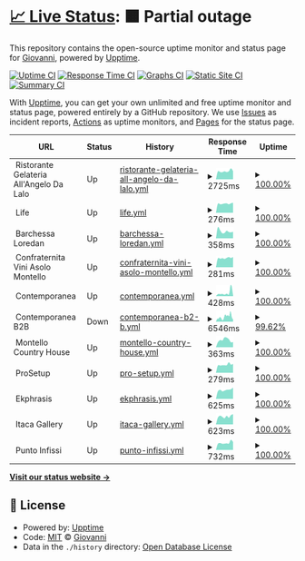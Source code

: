 # [📈 Live Status](https://status.giovannigardin.com): <!--live status--> **🟧 Partial outage**

This repository contains the open-source uptime monitor and status page for [Giovanni](https://giovannigardin.com), powered by [Upptime](https://github.com/upptime/upptime).

[![Uptime CI](https://github.com/ggardin/uptime-monitor/workflows/Uptime%20CI/badge.svg)](https://github.com/ggardin/uptime-monitor/actions?query=workflow%3A%22Uptime+CI%22)
[![Response Time CI](https://github.com/ggardin/uptime-monitor/workflows/Response%20Time%20CI/badge.svg)](https://github.com/ggardin/uptime-monitor/actions?query=workflow%3A%22Response+Time+CI%22)
[![Graphs CI](https://github.com/ggardin/uptime-monitor/workflows/Graphs%20CI/badge.svg)](https://github.com/ggardin/uptime-monitor/actions?query=workflow%3A%22Graphs+CI%22)
[![Static Site CI](https://github.com/ggardin/uptime-monitor/workflows/Static%20Site%20CI/badge.svg)](https://github.com/ggardin/uptime-monitor/actions?query=workflow%3A%22Static+Site+CI%22)
[![Summary CI](https://github.com/ggardin/uptime-monitor/workflows/Summary%20CI/badge.svg)](https://github.com/ggardin/uptime-monitor/actions?query=workflow%3A%22Summary+CI%22)

With [Upptime](https://upptime.js.org), you can get your own unlimited and free uptime monitor and status page, powered entirely by a GitHub repository. We use [Issues](https://github.com/ggardin/uptime-monitor/issues) as incident reports, [Actions](https://github.com/ggardin/uptime-monitor/actions) as uptime monitors, and [Pages](https://status.giovannigardin.com) for the status page.

<!--start: status pages-->
<!-- This summary is generated by Upptime (https://github.com/upptime/upptime) -->
<!-- Do not edit this manually, your changes will be overwritten -->
<!-- prettier-ignore -->
| URL | Status | History | Response Time | Uptime |
| --- | ------ | ------- | ------------- | ------ |
| <img alt="" src="https://favicons.githubusercontent.com/null" height="13"> Ristorante Gelateria All'Angelo Da Lalo | Up | [ristorante-gelateria-all-angelo-da-lalo.yml](https://github.com/ggardin/uptime-monitor/commits/HEAD/history/ristorante-gelateria-all-angelo-da-lalo.yml) | <details><summary><img alt="Response time graph" src="./graphs/ristorante-gelateria-all-angelo-da-lalo/response-time-week.png" height="20"> 2725ms</summary><br><a href="https://status.giovannigardin.com/history/ristorante-gelateria-all-angelo-da-lalo"><img alt="Response time 2571" src="https://img.shields.io/endpoint?url=https%3A%2F%2Fraw.githubusercontent.com%2Fggardin%2Fuptime-monitor%2FHEAD%2Fapi%2Fristorante-gelateria-all-angelo-da-lalo%2Fresponse-time.json"></a><br><a href="https://status.giovannigardin.com/history/ristorante-gelateria-all-angelo-da-lalo"><img alt="24-hour response time 2230" src="https://img.shields.io/endpoint?url=https%3A%2F%2Fraw.githubusercontent.com%2Fggardin%2Fuptime-monitor%2FHEAD%2Fapi%2Fristorante-gelateria-all-angelo-da-lalo%2Fresponse-time-day.json"></a><br><a href="https://status.giovannigardin.com/history/ristorante-gelateria-all-angelo-da-lalo"><img alt="7-day response time 2725" src="https://img.shields.io/endpoint?url=https%3A%2F%2Fraw.githubusercontent.com%2Fggardin%2Fuptime-monitor%2FHEAD%2Fapi%2Fristorante-gelateria-all-angelo-da-lalo%2Fresponse-time-week.json"></a><br><a href="https://status.giovannigardin.com/history/ristorante-gelateria-all-angelo-da-lalo"><img alt="30-day response time 3811" src="https://img.shields.io/endpoint?url=https%3A%2F%2Fraw.githubusercontent.com%2Fggardin%2Fuptime-monitor%2FHEAD%2Fapi%2Fristorante-gelateria-all-angelo-da-lalo%2Fresponse-time-month.json"></a><br><a href="https://status.giovannigardin.com/history/ristorante-gelateria-all-angelo-da-lalo"><img alt="1-year response time 2571" src="https://img.shields.io/endpoint?url=https%3A%2F%2Fraw.githubusercontent.com%2Fggardin%2Fuptime-monitor%2FHEAD%2Fapi%2Fristorante-gelateria-all-angelo-da-lalo%2Fresponse-time-year.json"></a></details> | <details><summary><a href="https://status.giovannigardin.com/history/ristorante-gelateria-all-angelo-da-lalo">100.00%</a></summary><a href="https://status.giovannigardin.com/history/ristorante-gelateria-all-angelo-da-lalo"><img alt="All-time uptime 99.69%" src="https://img.shields.io/endpoint?url=https%3A%2F%2Fraw.githubusercontent.com%2Fggardin%2Fuptime-monitor%2FHEAD%2Fapi%2Fristorante-gelateria-all-angelo-da-lalo%2Fuptime.json"></a><br><a href="https://status.giovannigardin.com/history/ristorante-gelateria-all-angelo-da-lalo"><img alt="24-hour uptime 100.00%" src="https://img.shields.io/endpoint?url=https%3A%2F%2Fraw.githubusercontent.com%2Fggardin%2Fuptime-monitor%2FHEAD%2Fapi%2Fristorante-gelateria-all-angelo-da-lalo%2Fuptime-day.json"></a><br><a href="https://status.giovannigardin.com/history/ristorante-gelateria-all-angelo-da-lalo"><img alt="7-day uptime 100.00%" src="https://img.shields.io/endpoint?url=https%3A%2F%2Fraw.githubusercontent.com%2Fggardin%2Fuptime-monitor%2FHEAD%2Fapi%2Fristorante-gelateria-all-angelo-da-lalo%2Fuptime-week.json"></a><br><a href="https://status.giovannigardin.com/history/ristorante-gelateria-all-angelo-da-lalo"><img alt="30-day uptime 99.85%" src="https://img.shields.io/endpoint?url=https%3A%2F%2Fraw.githubusercontent.com%2Fggardin%2Fuptime-monitor%2FHEAD%2Fapi%2Fristorante-gelateria-all-angelo-da-lalo%2Fuptime-month.json"></a><br><a href="https://status.giovannigardin.com/history/ristorante-gelateria-all-angelo-da-lalo"><img alt="1-year uptime 99.69%" src="https://img.shields.io/endpoint?url=https%3A%2F%2Fraw.githubusercontent.com%2Fggardin%2Fuptime-monitor%2FHEAD%2Fapi%2Fristorante-gelateria-all-angelo-da-lalo%2Fuptime-year.json"></a></details>
| <img alt="" src="https://favicons.githubusercontent.com/null" height="13"> Life | Up | [life.yml](https://github.com/ggardin/uptime-monitor/commits/HEAD/history/life.yml) | <details><summary><img alt="Response time graph" src="./graphs/life/response-time-week.png" height="20"> 276ms</summary><br><a href="https://status.giovannigardin.com/history/life"><img alt="Response time 319" src="https://img.shields.io/endpoint?url=https%3A%2F%2Fraw.githubusercontent.com%2Fggardin%2Fuptime-monitor%2FHEAD%2Fapi%2Flife%2Fresponse-time.json"></a><br><a href="https://status.giovannigardin.com/history/life"><img alt="24-hour response time 263" src="https://img.shields.io/endpoint?url=https%3A%2F%2Fraw.githubusercontent.com%2Fggardin%2Fuptime-monitor%2FHEAD%2Fapi%2Flife%2Fresponse-time-day.json"></a><br><a href="https://status.giovannigardin.com/history/life"><img alt="7-day response time 276" src="https://img.shields.io/endpoint?url=https%3A%2F%2Fraw.githubusercontent.com%2Fggardin%2Fuptime-monitor%2FHEAD%2Fapi%2Flife%2Fresponse-time-week.json"></a><br><a href="https://status.giovannigardin.com/history/life"><img alt="30-day response time 315" src="https://img.shields.io/endpoint?url=https%3A%2F%2Fraw.githubusercontent.com%2Fggardin%2Fuptime-monitor%2FHEAD%2Fapi%2Flife%2Fresponse-time-month.json"></a><br><a href="https://status.giovannigardin.com/history/life"><img alt="1-year response time 319" src="https://img.shields.io/endpoint?url=https%3A%2F%2Fraw.githubusercontent.com%2Fggardin%2Fuptime-monitor%2FHEAD%2Fapi%2Flife%2Fresponse-time-year.json"></a></details> | <details><summary><a href="https://status.giovannigardin.com/history/life">100.00%</a></summary><a href="https://status.giovannigardin.com/history/life"><img alt="All-time uptime 95.83%" src="https://img.shields.io/endpoint?url=https%3A%2F%2Fraw.githubusercontent.com%2Fggardin%2Fuptime-monitor%2FHEAD%2Fapi%2Flife%2Fuptime.json"></a><br><a href="https://status.giovannigardin.com/history/life"><img alt="24-hour uptime 100.00%" src="https://img.shields.io/endpoint?url=https%3A%2F%2Fraw.githubusercontent.com%2Fggardin%2Fuptime-monitor%2FHEAD%2Fapi%2Flife%2Fuptime-day.json"></a><br><a href="https://status.giovannigardin.com/history/life"><img alt="7-day uptime 100.00%" src="https://img.shields.io/endpoint?url=https%3A%2F%2Fraw.githubusercontent.com%2Fggardin%2Fuptime-monitor%2FHEAD%2Fapi%2Flife%2Fuptime-week.json"></a><br><a href="https://status.giovannigardin.com/history/life"><img alt="30-day uptime 100.00%" src="https://img.shields.io/endpoint?url=https%3A%2F%2Fraw.githubusercontent.com%2Fggardin%2Fuptime-monitor%2FHEAD%2Fapi%2Flife%2Fuptime-month.json"></a><br><a href="https://status.giovannigardin.com/history/life"><img alt="1-year uptime 95.83%" src="https://img.shields.io/endpoint?url=https%3A%2F%2Fraw.githubusercontent.com%2Fggardin%2Fuptime-monitor%2FHEAD%2Fapi%2Flife%2Fuptime-year.json"></a></details>
| <img alt="" src="https://favicons.githubusercontent.com/null" height="13"> Barchessa Loredan | Up | [barchessa-loredan.yml](https://github.com/ggardin/uptime-monitor/commits/HEAD/history/barchessa-loredan.yml) | <details><summary><img alt="Response time graph" src="./graphs/barchessa-loredan/response-time-week.png" height="20"> 358ms</summary><br><a href="https://status.giovannigardin.com/history/barchessa-loredan"><img alt="Response time 389" src="https://img.shields.io/endpoint?url=https%3A%2F%2Fraw.githubusercontent.com%2Fggardin%2Fuptime-monitor%2FHEAD%2Fapi%2Fbarchessa-loredan%2Fresponse-time.json"></a><br><a href="https://status.giovannigardin.com/history/barchessa-loredan"><img alt="24-hour response time 576" src="https://img.shields.io/endpoint?url=https%3A%2F%2Fraw.githubusercontent.com%2Fggardin%2Fuptime-monitor%2FHEAD%2Fapi%2Fbarchessa-loredan%2Fresponse-time-day.json"></a><br><a href="https://status.giovannigardin.com/history/barchessa-loredan"><img alt="7-day response time 358" src="https://img.shields.io/endpoint?url=https%3A%2F%2Fraw.githubusercontent.com%2Fggardin%2Fuptime-monitor%2FHEAD%2Fapi%2Fbarchessa-loredan%2Fresponse-time-week.json"></a><br><a href="https://status.giovannigardin.com/history/barchessa-loredan"><img alt="30-day response time 329" src="https://img.shields.io/endpoint?url=https%3A%2F%2Fraw.githubusercontent.com%2Fggardin%2Fuptime-monitor%2FHEAD%2Fapi%2Fbarchessa-loredan%2Fresponse-time-month.json"></a><br><a href="https://status.giovannigardin.com/history/barchessa-loredan"><img alt="1-year response time 389" src="https://img.shields.io/endpoint?url=https%3A%2F%2Fraw.githubusercontent.com%2Fggardin%2Fuptime-monitor%2FHEAD%2Fapi%2Fbarchessa-loredan%2Fresponse-time-year.json"></a></details> | <details><summary><a href="https://status.giovannigardin.com/history/barchessa-loredan">100.00%</a></summary><a href="https://status.giovannigardin.com/history/barchessa-loredan"><img alt="All-time uptime 99.84%" src="https://img.shields.io/endpoint?url=https%3A%2F%2Fraw.githubusercontent.com%2Fggardin%2Fuptime-monitor%2FHEAD%2Fapi%2Fbarchessa-loredan%2Fuptime.json"></a><br><a href="https://status.giovannigardin.com/history/barchessa-loredan"><img alt="24-hour uptime 100.00%" src="https://img.shields.io/endpoint?url=https%3A%2F%2Fraw.githubusercontent.com%2Fggardin%2Fuptime-monitor%2FHEAD%2Fapi%2Fbarchessa-loredan%2Fuptime-day.json"></a><br><a href="https://status.giovannigardin.com/history/barchessa-loredan"><img alt="7-day uptime 100.00%" src="https://img.shields.io/endpoint?url=https%3A%2F%2Fraw.githubusercontent.com%2Fggardin%2Fuptime-monitor%2FHEAD%2Fapi%2Fbarchessa-loredan%2Fuptime-week.json"></a><br><a href="https://status.giovannigardin.com/history/barchessa-loredan"><img alt="30-day uptime 100.00%" src="https://img.shields.io/endpoint?url=https%3A%2F%2Fraw.githubusercontent.com%2Fggardin%2Fuptime-monitor%2FHEAD%2Fapi%2Fbarchessa-loredan%2Fuptime-month.json"></a><br><a href="https://status.giovannigardin.com/history/barchessa-loredan"><img alt="1-year uptime 99.84%" src="https://img.shields.io/endpoint?url=https%3A%2F%2Fraw.githubusercontent.com%2Fggardin%2Fuptime-monitor%2FHEAD%2Fapi%2Fbarchessa-loredan%2Fuptime-year.json"></a></details>
| <img alt="" src="https://favicons.githubusercontent.com/null" height="13"> Confraternita Vini Asolo Montello | Up | [confraternita-vini-asolo-montello.yml](https://github.com/ggardin/uptime-monitor/commits/HEAD/history/confraternita-vini-asolo-montello.yml) | <details><summary><img alt="Response time graph" src="./graphs/confraternita-vini-asolo-montello/response-time-week.png" height="20"> 281ms</summary><br><a href="https://status.giovannigardin.com/history/confraternita-vini-asolo-montello"><img alt="Response time 328" src="https://img.shields.io/endpoint?url=https%3A%2F%2Fraw.githubusercontent.com%2Fggardin%2Fuptime-monitor%2FHEAD%2Fapi%2Fconfraternita-vini-asolo-montello%2Fresponse-time.json"></a><br><a href="https://status.giovannigardin.com/history/confraternita-vini-asolo-montello"><img alt="24-hour response time 272" src="https://img.shields.io/endpoint?url=https%3A%2F%2Fraw.githubusercontent.com%2Fggardin%2Fuptime-monitor%2FHEAD%2Fapi%2Fconfraternita-vini-asolo-montello%2Fresponse-time-day.json"></a><br><a href="https://status.giovannigardin.com/history/confraternita-vini-asolo-montello"><img alt="7-day response time 281" src="https://img.shields.io/endpoint?url=https%3A%2F%2Fraw.githubusercontent.com%2Fggardin%2Fuptime-monitor%2FHEAD%2Fapi%2Fconfraternita-vini-asolo-montello%2Fresponse-time-week.json"></a><br><a href="https://status.giovannigardin.com/history/confraternita-vini-asolo-montello"><img alt="30-day response time 322" src="https://img.shields.io/endpoint?url=https%3A%2F%2Fraw.githubusercontent.com%2Fggardin%2Fuptime-monitor%2FHEAD%2Fapi%2Fconfraternita-vini-asolo-montello%2Fresponse-time-month.json"></a><br><a href="https://status.giovannigardin.com/history/confraternita-vini-asolo-montello"><img alt="1-year response time 328" src="https://img.shields.io/endpoint?url=https%3A%2F%2Fraw.githubusercontent.com%2Fggardin%2Fuptime-monitor%2FHEAD%2Fapi%2Fconfraternita-vini-asolo-montello%2Fresponse-time-year.json"></a></details> | <details><summary><a href="https://status.giovannigardin.com/history/confraternita-vini-asolo-montello">100.00%</a></summary><a href="https://status.giovannigardin.com/history/confraternita-vini-asolo-montello"><img alt="All-time uptime 99.92%" src="https://img.shields.io/endpoint?url=https%3A%2F%2Fraw.githubusercontent.com%2Fggardin%2Fuptime-monitor%2FHEAD%2Fapi%2Fconfraternita-vini-asolo-montello%2Fuptime.json"></a><br><a href="https://status.giovannigardin.com/history/confraternita-vini-asolo-montello"><img alt="24-hour uptime 100.00%" src="https://img.shields.io/endpoint?url=https%3A%2F%2Fraw.githubusercontent.com%2Fggardin%2Fuptime-monitor%2FHEAD%2Fapi%2Fconfraternita-vini-asolo-montello%2Fuptime-day.json"></a><br><a href="https://status.giovannigardin.com/history/confraternita-vini-asolo-montello"><img alt="7-day uptime 100.00%" src="https://img.shields.io/endpoint?url=https%3A%2F%2Fraw.githubusercontent.com%2Fggardin%2Fuptime-monitor%2FHEAD%2Fapi%2Fconfraternita-vini-asolo-montello%2Fuptime-week.json"></a><br><a href="https://status.giovannigardin.com/history/confraternita-vini-asolo-montello"><img alt="30-day uptime 100.00%" src="https://img.shields.io/endpoint?url=https%3A%2F%2Fraw.githubusercontent.com%2Fggardin%2Fuptime-monitor%2FHEAD%2Fapi%2Fconfraternita-vini-asolo-montello%2Fuptime-month.json"></a><br><a href="https://status.giovannigardin.com/history/confraternita-vini-asolo-montello"><img alt="1-year uptime 99.92%" src="https://img.shields.io/endpoint?url=https%3A%2F%2Fraw.githubusercontent.com%2Fggardin%2Fuptime-monitor%2FHEAD%2Fapi%2Fconfraternita-vini-asolo-montello%2Fuptime-year.json"></a></details>
| <img alt="" src="https://favicons.githubusercontent.com/null" height="13"> Contemporanea | Up | [contemporanea.yml](https://github.com/ggardin/uptime-monitor/commits/HEAD/history/contemporanea.yml) | <details><summary><img alt="Response time graph" src="./graphs/contemporanea/response-time-week.png" height="20"> 428ms</summary><br><a href="https://status.giovannigardin.com/history/contemporanea"><img alt="Response time 708" src="https://img.shields.io/endpoint?url=https%3A%2F%2Fraw.githubusercontent.com%2Fggardin%2Fuptime-monitor%2FHEAD%2Fapi%2Fcontemporanea%2Fresponse-time.json"></a><br><a href="https://status.giovannigardin.com/history/contemporanea"><img alt="24-hour response time 127" src="https://img.shields.io/endpoint?url=https%3A%2F%2Fraw.githubusercontent.com%2Fggardin%2Fuptime-monitor%2FHEAD%2Fapi%2Fcontemporanea%2Fresponse-time-day.json"></a><br><a href="https://status.giovannigardin.com/history/contemporanea"><img alt="7-day response time 428" src="https://img.shields.io/endpoint?url=https%3A%2F%2Fraw.githubusercontent.com%2Fggardin%2Fuptime-monitor%2FHEAD%2Fapi%2Fcontemporanea%2Fresponse-time-week.json"></a><br><a href="https://status.giovannigardin.com/history/contemporanea"><img alt="30-day response time 1961" src="https://img.shields.io/endpoint?url=https%3A%2F%2Fraw.githubusercontent.com%2Fggardin%2Fuptime-monitor%2FHEAD%2Fapi%2Fcontemporanea%2Fresponse-time-month.json"></a><br><a href="https://status.giovannigardin.com/history/contemporanea"><img alt="1-year response time 708" src="https://img.shields.io/endpoint?url=https%3A%2F%2Fraw.githubusercontent.com%2Fggardin%2Fuptime-monitor%2FHEAD%2Fapi%2Fcontemporanea%2Fresponse-time-year.json"></a></details> | <details><summary><a href="https://status.giovannigardin.com/history/contemporanea">100.00%</a></summary><a href="https://status.giovannigardin.com/history/contemporanea"><img alt="All-time uptime 99.95%" src="https://img.shields.io/endpoint?url=https%3A%2F%2Fraw.githubusercontent.com%2Fggardin%2Fuptime-monitor%2FHEAD%2Fapi%2Fcontemporanea%2Fuptime.json"></a><br><a href="https://status.giovannigardin.com/history/contemporanea"><img alt="24-hour uptime 100.00%" src="https://img.shields.io/endpoint?url=https%3A%2F%2Fraw.githubusercontent.com%2Fggardin%2Fuptime-monitor%2FHEAD%2Fapi%2Fcontemporanea%2Fuptime-day.json"></a><br><a href="https://status.giovannigardin.com/history/contemporanea"><img alt="7-day uptime 100.00%" src="https://img.shields.io/endpoint?url=https%3A%2F%2Fraw.githubusercontent.com%2Fggardin%2Fuptime-monitor%2FHEAD%2Fapi%2Fcontemporanea%2Fuptime-week.json"></a><br><a href="https://status.giovannigardin.com/history/contemporanea"><img alt="30-day uptime 99.97%" src="https://img.shields.io/endpoint?url=https%3A%2F%2Fraw.githubusercontent.com%2Fggardin%2Fuptime-monitor%2FHEAD%2Fapi%2Fcontemporanea%2Fuptime-month.json"></a><br><a href="https://status.giovannigardin.com/history/contemporanea"><img alt="1-year uptime 99.95%" src="https://img.shields.io/endpoint?url=https%3A%2F%2Fraw.githubusercontent.com%2Fggardin%2Fuptime-monitor%2FHEAD%2Fapi%2Fcontemporanea%2Fuptime-year.json"></a></details>
| <img alt="" src="https://favicons.githubusercontent.com/null" height="13"> Contemporanea B2B | Down | [contemporanea-b2-b.yml](https://github.com/ggardin/uptime-monitor/commits/HEAD/history/contemporanea-b2-b.yml) | <details><summary><img alt="Response time graph" src="./graphs/contemporanea-b2-b/response-time-week.png" height="20"> 6546ms</summary><br><a href="https://status.giovannigardin.com/history/contemporanea-b2-b"><img alt="Response time 4547" src="https://img.shields.io/endpoint?url=https%3A%2F%2Fraw.githubusercontent.com%2Fggardin%2Fuptime-monitor%2FHEAD%2Fapi%2Fcontemporanea-b2-b%2Fresponse-time.json"></a><br><a href="https://status.giovannigardin.com/history/contemporanea-b2-b"><img alt="24-hour response time 6629" src="https://img.shields.io/endpoint?url=https%3A%2F%2Fraw.githubusercontent.com%2Fggardin%2Fuptime-monitor%2FHEAD%2Fapi%2Fcontemporanea-b2-b%2Fresponse-time-day.json"></a><br><a href="https://status.giovannigardin.com/history/contemporanea-b2-b"><img alt="7-day response time 6546" src="https://img.shields.io/endpoint?url=https%3A%2F%2Fraw.githubusercontent.com%2Fggardin%2Fuptime-monitor%2FHEAD%2Fapi%2Fcontemporanea-b2-b%2Fresponse-time-week.json"></a><br><a href="https://status.giovannigardin.com/history/contemporanea-b2-b"><img alt="30-day response time 6476" src="https://img.shields.io/endpoint?url=https%3A%2F%2Fraw.githubusercontent.com%2Fggardin%2Fuptime-monitor%2FHEAD%2Fapi%2Fcontemporanea-b2-b%2Fresponse-time-month.json"></a><br><a href="https://status.giovannigardin.com/history/contemporanea-b2-b"><img alt="1-year response time 4547" src="https://img.shields.io/endpoint?url=https%3A%2F%2Fraw.githubusercontent.com%2Fggardin%2Fuptime-monitor%2FHEAD%2Fapi%2Fcontemporanea-b2-b%2Fresponse-time-year.json"></a></details> | <details><summary><a href="https://status.giovannigardin.com/history/contemporanea-b2-b">99.62%</a></summary><a href="https://status.giovannigardin.com/history/contemporanea-b2-b"><img alt="All-time uptime 99.65%" src="https://img.shields.io/endpoint?url=https%3A%2F%2Fraw.githubusercontent.com%2Fggardin%2Fuptime-monitor%2FHEAD%2Fapi%2Fcontemporanea-b2-b%2Fuptime.json"></a><br><a href="https://status.giovannigardin.com/history/contemporanea-b2-b"><img alt="24-hour uptime 99.97%" src="https://img.shields.io/endpoint?url=https%3A%2F%2Fraw.githubusercontent.com%2Fggardin%2Fuptime-monitor%2FHEAD%2Fapi%2Fcontemporanea-b2-b%2Fuptime-day.json"></a><br><a href="https://status.giovannigardin.com/history/contemporanea-b2-b"><img alt="7-day uptime 99.62%" src="https://img.shields.io/endpoint?url=https%3A%2F%2Fraw.githubusercontent.com%2Fggardin%2Fuptime-monitor%2FHEAD%2Fapi%2Fcontemporanea-b2-b%2Fuptime-week.json"></a><br><a href="https://status.giovannigardin.com/history/contemporanea-b2-b"><img alt="30-day uptime 98.71%" src="https://img.shields.io/endpoint?url=https%3A%2F%2Fraw.githubusercontent.com%2Fggardin%2Fuptime-monitor%2FHEAD%2Fapi%2Fcontemporanea-b2-b%2Fuptime-month.json"></a><br><a href="https://status.giovannigardin.com/history/contemporanea-b2-b"><img alt="1-year uptime 99.65%" src="https://img.shields.io/endpoint?url=https%3A%2F%2Fraw.githubusercontent.com%2Fggardin%2Fuptime-monitor%2FHEAD%2Fapi%2Fcontemporanea-b2-b%2Fuptime-year.json"></a></details>
| <img alt="" src="https://favicons.githubusercontent.com/null" height="13"> Montello Country House | Up | [montello-country-house.yml](https://github.com/ggardin/uptime-monitor/commits/HEAD/history/montello-country-house.yml) | <details><summary><img alt="Response time graph" src="./graphs/montello-country-house/response-time-week.png" height="20"> 363ms</summary><br><a href="https://status.giovannigardin.com/history/montello-country-house"><img alt="Response time 415" src="https://img.shields.io/endpoint?url=https%3A%2F%2Fraw.githubusercontent.com%2Fggardin%2Fuptime-monitor%2FHEAD%2Fapi%2Fmontello-country-house%2Fresponse-time.json"></a><br><a href="https://status.giovannigardin.com/history/montello-country-house"><img alt="24-hour response time 250" src="https://img.shields.io/endpoint?url=https%3A%2F%2Fraw.githubusercontent.com%2Fggardin%2Fuptime-monitor%2FHEAD%2Fapi%2Fmontello-country-house%2Fresponse-time-day.json"></a><br><a href="https://status.giovannigardin.com/history/montello-country-house"><img alt="7-day response time 363" src="https://img.shields.io/endpoint?url=https%3A%2F%2Fraw.githubusercontent.com%2Fggardin%2Fuptime-monitor%2FHEAD%2Fapi%2Fmontello-country-house%2Fresponse-time-week.json"></a><br><a href="https://status.giovannigardin.com/history/montello-country-house"><img alt="30-day response time 338" src="https://img.shields.io/endpoint?url=https%3A%2F%2Fraw.githubusercontent.com%2Fggardin%2Fuptime-monitor%2FHEAD%2Fapi%2Fmontello-country-house%2Fresponse-time-month.json"></a><br><a href="https://status.giovannigardin.com/history/montello-country-house"><img alt="1-year response time 415" src="https://img.shields.io/endpoint?url=https%3A%2F%2Fraw.githubusercontent.com%2Fggardin%2Fuptime-monitor%2FHEAD%2Fapi%2Fmontello-country-house%2Fresponse-time-year.json"></a></details> | <details><summary><a href="https://status.giovannigardin.com/history/montello-country-house">100.00%</a></summary><a href="https://status.giovannigardin.com/history/montello-country-house"><img alt="All-time uptime 99.89%" src="https://img.shields.io/endpoint?url=https%3A%2F%2Fraw.githubusercontent.com%2Fggardin%2Fuptime-monitor%2FHEAD%2Fapi%2Fmontello-country-house%2Fuptime.json"></a><br><a href="https://status.giovannigardin.com/history/montello-country-house"><img alt="24-hour uptime 100.00%" src="https://img.shields.io/endpoint?url=https%3A%2F%2Fraw.githubusercontent.com%2Fggardin%2Fuptime-monitor%2FHEAD%2Fapi%2Fmontello-country-house%2Fuptime-day.json"></a><br><a href="https://status.giovannigardin.com/history/montello-country-house"><img alt="7-day uptime 100.00%" src="https://img.shields.io/endpoint?url=https%3A%2F%2Fraw.githubusercontent.com%2Fggardin%2Fuptime-monitor%2FHEAD%2Fapi%2Fmontello-country-house%2Fuptime-week.json"></a><br><a href="https://status.giovannigardin.com/history/montello-country-house"><img alt="30-day uptime 100.00%" src="https://img.shields.io/endpoint?url=https%3A%2F%2Fraw.githubusercontent.com%2Fggardin%2Fuptime-monitor%2FHEAD%2Fapi%2Fmontello-country-house%2Fuptime-month.json"></a><br><a href="https://status.giovannigardin.com/history/montello-country-house"><img alt="1-year uptime 99.89%" src="https://img.shields.io/endpoint?url=https%3A%2F%2Fraw.githubusercontent.com%2Fggardin%2Fuptime-monitor%2FHEAD%2Fapi%2Fmontello-country-house%2Fuptime-year.json"></a></details>
| <img alt="" src="https://favicons.githubusercontent.com/null" height="13"> ProSetup | Up | [pro-setup.yml](https://github.com/ggardin/uptime-monitor/commits/HEAD/history/pro-setup.yml) | <details><summary><img alt="Response time graph" src="./graphs/pro-setup/response-time-week.png" height="20"> 279ms</summary><br><a href="https://status.giovannigardin.com/history/pro-setup"><img alt="Response time 371" src="https://img.shields.io/endpoint?url=https%3A%2F%2Fraw.githubusercontent.com%2Fggardin%2Fuptime-monitor%2FHEAD%2Fapi%2Fpro-setup%2Fresponse-time.json"></a><br><a href="https://status.giovannigardin.com/history/pro-setup"><img alt="24-hour response time 251" src="https://img.shields.io/endpoint?url=https%3A%2F%2Fraw.githubusercontent.com%2Fggardin%2Fuptime-monitor%2FHEAD%2Fapi%2Fpro-setup%2Fresponse-time-day.json"></a><br><a href="https://status.giovannigardin.com/history/pro-setup"><img alt="7-day response time 279" src="https://img.shields.io/endpoint?url=https%3A%2F%2Fraw.githubusercontent.com%2Fggardin%2Fuptime-monitor%2FHEAD%2Fapi%2Fpro-setup%2Fresponse-time-week.json"></a><br><a href="https://status.giovannigardin.com/history/pro-setup"><img alt="30-day response time 302" src="https://img.shields.io/endpoint?url=https%3A%2F%2Fraw.githubusercontent.com%2Fggardin%2Fuptime-monitor%2FHEAD%2Fapi%2Fpro-setup%2Fresponse-time-month.json"></a><br><a href="https://status.giovannigardin.com/history/pro-setup"><img alt="1-year response time 371" src="https://img.shields.io/endpoint?url=https%3A%2F%2Fraw.githubusercontent.com%2Fggardin%2Fuptime-monitor%2FHEAD%2Fapi%2Fpro-setup%2Fresponse-time-year.json"></a></details> | <details><summary><a href="https://status.giovannigardin.com/history/pro-setup">100.00%</a></summary><a href="https://status.giovannigardin.com/history/pro-setup"><img alt="All-time uptime 99.92%" src="https://img.shields.io/endpoint?url=https%3A%2F%2Fraw.githubusercontent.com%2Fggardin%2Fuptime-monitor%2FHEAD%2Fapi%2Fpro-setup%2Fuptime.json"></a><br><a href="https://status.giovannigardin.com/history/pro-setup"><img alt="24-hour uptime 100.00%" src="https://img.shields.io/endpoint?url=https%3A%2F%2Fraw.githubusercontent.com%2Fggardin%2Fuptime-monitor%2FHEAD%2Fapi%2Fpro-setup%2Fuptime-day.json"></a><br><a href="https://status.giovannigardin.com/history/pro-setup"><img alt="7-day uptime 100.00%" src="https://img.shields.io/endpoint?url=https%3A%2F%2Fraw.githubusercontent.com%2Fggardin%2Fuptime-monitor%2FHEAD%2Fapi%2Fpro-setup%2Fuptime-week.json"></a><br><a href="https://status.giovannigardin.com/history/pro-setup"><img alt="30-day uptime 100.00%" src="https://img.shields.io/endpoint?url=https%3A%2F%2Fraw.githubusercontent.com%2Fggardin%2Fuptime-monitor%2FHEAD%2Fapi%2Fpro-setup%2Fuptime-month.json"></a><br><a href="https://status.giovannigardin.com/history/pro-setup"><img alt="1-year uptime 99.92%" src="https://img.shields.io/endpoint?url=https%3A%2F%2Fraw.githubusercontent.com%2Fggardin%2Fuptime-monitor%2FHEAD%2Fapi%2Fpro-setup%2Fuptime-year.json"></a></details>
| <img alt="" src="https://favicons.githubusercontent.com/null" height="13"> Ekphrasis | Up | [ekphrasis.yml](https://github.com/ggardin/uptime-monitor/commits/HEAD/history/ekphrasis.yml) | <details><summary><img alt="Response time graph" src="./graphs/ekphrasis/response-time-week.png" height="20"> 625ms</summary><br><a href="https://status.giovannigardin.com/history/ekphrasis"><img alt="Response time 682" src="https://img.shields.io/endpoint?url=https%3A%2F%2Fraw.githubusercontent.com%2Fggardin%2Fuptime-monitor%2FHEAD%2Fapi%2Fekphrasis%2Fresponse-time.json"></a><br><a href="https://status.giovannigardin.com/history/ekphrasis"><img alt="24-hour response time 573" src="https://img.shields.io/endpoint?url=https%3A%2F%2Fraw.githubusercontent.com%2Fggardin%2Fuptime-monitor%2FHEAD%2Fapi%2Fekphrasis%2Fresponse-time-day.json"></a><br><a href="https://status.giovannigardin.com/history/ekphrasis"><img alt="7-day response time 625" src="https://img.shields.io/endpoint?url=https%3A%2F%2Fraw.githubusercontent.com%2Fggardin%2Fuptime-monitor%2FHEAD%2Fapi%2Fekphrasis%2Fresponse-time-week.json"></a><br><a href="https://status.giovannigardin.com/history/ekphrasis"><img alt="30-day response time 675" src="https://img.shields.io/endpoint?url=https%3A%2F%2Fraw.githubusercontent.com%2Fggardin%2Fuptime-monitor%2FHEAD%2Fapi%2Fekphrasis%2Fresponse-time-month.json"></a><br><a href="https://status.giovannigardin.com/history/ekphrasis"><img alt="1-year response time 682" src="https://img.shields.io/endpoint?url=https%3A%2F%2Fraw.githubusercontent.com%2Fggardin%2Fuptime-monitor%2FHEAD%2Fapi%2Fekphrasis%2Fresponse-time-year.json"></a></details> | <details><summary><a href="https://status.giovannigardin.com/history/ekphrasis">100.00%</a></summary><a href="https://status.giovannigardin.com/history/ekphrasis"><img alt="All-time uptime 99.92%" src="https://img.shields.io/endpoint?url=https%3A%2F%2Fraw.githubusercontent.com%2Fggardin%2Fuptime-monitor%2FHEAD%2Fapi%2Fekphrasis%2Fuptime.json"></a><br><a href="https://status.giovannigardin.com/history/ekphrasis"><img alt="24-hour uptime 100.00%" src="https://img.shields.io/endpoint?url=https%3A%2F%2Fraw.githubusercontent.com%2Fggardin%2Fuptime-monitor%2FHEAD%2Fapi%2Fekphrasis%2Fuptime-day.json"></a><br><a href="https://status.giovannigardin.com/history/ekphrasis"><img alt="7-day uptime 100.00%" src="https://img.shields.io/endpoint?url=https%3A%2F%2Fraw.githubusercontent.com%2Fggardin%2Fuptime-monitor%2FHEAD%2Fapi%2Fekphrasis%2Fuptime-week.json"></a><br><a href="https://status.giovannigardin.com/history/ekphrasis"><img alt="30-day uptime 100.00%" src="https://img.shields.io/endpoint?url=https%3A%2F%2Fraw.githubusercontent.com%2Fggardin%2Fuptime-monitor%2FHEAD%2Fapi%2Fekphrasis%2Fuptime-month.json"></a><br><a href="https://status.giovannigardin.com/history/ekphrasis"><img alt="1-year uptime 99.92%" src="https://img.shields.io/endpoint?url=https%3A%2F%2Fraw.githubusercontent.com%2Fggardin%2Fuptime-monitor%2FHEAD%2Fapi%2Fekphrasis%2Fuptime-year.json"></a></details>
| <img alt="" src="https://favicons.githubusercontent.com/null" height="13"> Itaca Gallery | Up | [itaca-gallery.yml](https://github.com/ggardin/uptime-monitor/commits/HEAD/history/itaca-gallery.yml) | <details><summary><img alt="Response time graph" src="./graphs/itaca-gallery/response-time-week.png" height="20"> 623ms</summary><br><a href="https://status.giovannigardin.com/history/itaca-gallery"><img alt="Response time 706" src="https://img.shields.io/endpoint?url=https%3A%2F%2Fraw.githubusercontent.com%2Fggardin%2Fuptime-monitor%2FHEAD%2Fapi%2Fitaca-gallery%2Fresponse-time.json"></a><br><a href="https://status.giovannigardin.com/history/itaca-gallery"><img alt="24-hour response time 550" src="https://img.shields.io/endpoint?url=https%3A%2F%2Fraw.githubusercontent.com%2Fggardin%2Fuptime-monitor%2FHEAD%2Fapi%2Fitaca-gallery%2Fresponse-time-day.json"></a><br><a href="https://status.giovannigardin.com/history/itaca-gallery"><img alt="7-day response time 623" src="https://img.shields.io/endpoint?url=https%3A%2F%2Fraw.githubusercontent.com%2Fggardin%2Fuptime-monitor%2FHEAD%2Fapi%2Fitaca-gallery%2Fresponse-time-week.json"></a><br><a href="https://status.giovannigardin.com/history/itaca-gallery"><img alt="30-day response time 675" src="https://img.shields.io/endpoint?url=https%3A%2F%2Fraw.githubusercontent.com%2Fggardin%2Fuptime-monitor%2FHEAD%2Fapi%2Fitaca-gallery%2Fresponse-time-month.json"></a><br><a href="https://status.giovannigardin.com/history/itaca-gallery"><img alt="1-year response time 706" src="https://img.shields.io/endpoint?url=https%3A%2F%2Fraw.githubusercontent.com%2Fggardin%2Fuptime-monitor%2FHEAD%2Fapi%2Fitaca-gallery%2Fresponse-time-year.json"></a></details> | <details><summary><a href="https://status.giovannigardin.com/history/itaca-gallery">100.00%</a></summary><a href="https://status.giovannigardin.com/history/itaca-gallery"><img alt="All-time uptime 99.92%" src="https://img.shields.io/endpoint?url=https%3A%2F%2Fraw.githubusercontent.com%2Fggardin%2Fuptime-monitor%2FHEAD%2Fapi%2Fitaca-gallery%2Fuptime.json"></a><br><a href="https://status.giovannigardin.com/history/itaca-gallery"><img alt="24-hour uptime 100.00%" src="https://img.shields.io/endpoint?url=https%3A%2F%2Fraw.githubusercontent.com%2Fggardin%2Fuptime-monitor%2FHEAD%2Fapi%2Fitaca-gallery%2Fuptime-day.json"></a><br><a href="https://status.giovannigardin.com/history/itaca-gallery"><img alt="7-day uptime 100.00%" src="https://img.shields.io/endpoint?url=https%3A%2F%2Fraw.githubusercontent.com%2Fggardin%2Fuptime-monitor%2FHEAD%2Fapi%2Fitaca-gallery%2Fuptime-week.json"></a><br><a href="https://status.giovannigardin.com/history/itaca-gallery"><img alt="30-day uptime 100.00%" src="https://img.shields.io/endpoint?url=https%3A%2F%2Fraw.githubusercontent.com%2Fggardin%2Fuptime-monitor%2FHEAD%2Fapi%2Fitaca-gallery%2Fuptime-month.json"></a><br><a href="https://status.giovannigardin.com/history/itaca-gallery"><img alt="1-year uptime 99.92%" src="https://img.shields.io/endpoint?url=https%3A%2F%2Fraw.githubusercontent.com%2Fggardin%2Fuptime-monitor%2FHEAD%2Fapi%2Fitaca-gallery%2Fuptime-year.json"></a></details>
| <img alt="" src="https://favicons.githubusercontent.com/null" height="13"> Punto Infissi | Up | [punto-infissi.yml](https://github.com/ggardin/uptime-monitor/commits/HEAD/history/punto-infissi.yml) | <details><summary><img alt="Response time graph" src="./graphs/punto-infissi/response-time-week.png" height="20"> 732ms</summary><br><a href="https://status.giovannigardin.com/history/punto-infissi"><img alt="Response time 504" src="https://img.shields.io/endpoint?url=https%3A%2F%2Fraw.githubusercontent.com%2Fggardin%2Fuptime-monitor%2FHEAD%2Fapi%2Fpunto-infissi%2Fresponse-time.json"></a><br><a href="https://status.giovannigardin.com/history/punto-infissi"><img alt="24-hour response time 647" src="https://img.shields.io/endpoint?url=https%3A%2F%2Fraw.githubusercontent.com%2Fggardin%2Fuptime-monitor%2FHEAD%2Fapi%2Fpunto-infissi%2Fresponse-time-day.json"></a><br><a href="https://status.giovannigardin.com/history/punto-infissi"><img alt="7-day response time 732" src="https://img.shields.io/endpoint?url=https%3A%2F%2Fraw.githubusercontent.com%2Fggardin%2Fuptime-monitor%2FHEAD%2Fapi%2Fpunto-infissi%2Fresponse-time-week.json"></a><br><a href="https://status.giovannigardin.com/history/punto-infissi"><img alt="30-day response time 744" src="https://img.shields.io/endpoint?url=https%3A%2F%2Fraw.githubusercontent.com%2Fggardin%2Fuptime-monitor%2FHEAD%2Fapi%2Fpunto-infissi%2Fresponse-time-month.json"></a><br><a href="https://status.giovannigardin.com/history/punto-infissi"><img alt="1-year response time 504" src="https://img.shields.io/endpoint?url=https%3A%2F%2Fraw.githubusercontent.com%2Fggardin%2Fuptime-monitor%2FHEAD%2Fapi%2Fpunto-infissi%2Fresponse-time-year.json"></a></details> | <details><summary><a href="https://status.giovannigardin.com/history/punto-infissi">100.00%</a></summary><a href="https://status.giovannigardin.com/history/punto-infissi"><img alt="All-time uptime 99.93%" src="https://img.shields.io/endpoint?url=https%3A%2F%2Fraw.githubusercontent.com%2Fggardin%2Fuptime-monitor%2FHEAD%2Fapi%2Fpunto-infissi%2Fuptime.json"></a><br><a href="https://status.giovannigardin.com/history/punto-infissi"><img alt="24-hour uptime 100.00%" src="https://img.shields.io/endpoint?url=https%3A%2F%2Fraw.githubusercontent.com%2Fggardin%2Fuptime-monitor%2FHEAD%2Fapi%2Fpunto-infissi%2Fuptime-day.json"></a><br><a href="https://status.giovannigardin.com/history/punto-infissi"><img alt="7-day uptime 100.00%" src="https://img.shields.io/endpoint?url=https%3A%2F%2Fraw.githubusercontent.com%2Fggardin%2Fuptime-monitor%2FHEAD%2Fapi%2Fpunto-infissi%2Fuptime-week.json"></a><br><a href="https://status.giovannigardin.com/history/punto-infissi"><img alt="30-day uptime 100.00%" src="https://img.shields.io/endpoint?url=https%3A%2F%2Fraw.githubusercontent.com%2Fggardin%2Fuptime-monitor%2FHEAD%2Fapi%2Fpunto-infissi%2Fuptime-month.json"></a><br><a href="https://status.giovannigardin.com/history/punto-infissi"><img alt="1-year uptime 99.93%" src="https://img.shields.io/endpoint?url=https%3A%2F%2Fraw.githubusercontent.com%2Fggardin%2Fuptime-monitor%2FHEAD%2Fapi%2Fpunto-infissi%2Fuptime-year.json"></a></details>

<!--end: status pages-->

[**Visit our status website →**](https://status.giovannigardin.com)

## 📄 License

- Powered by: [Upptime](https://github.com/upptime/upptime)
- Code: [MIT](./LICENSE) © [Giovanni](https://giovannigardin.com)
- Data in the `./history` directory: [Open Database License](https://opendatacommons.org/licenses/odbl/1-0/)
